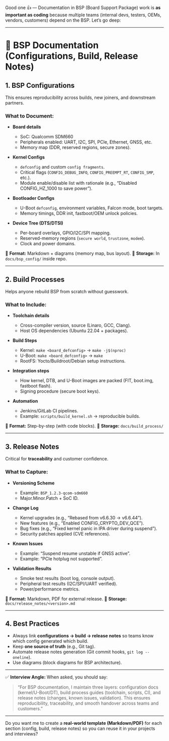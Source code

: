 Good one 👍 — Documentation in BSP (Board Support Package) work is **as important as coding** because multiple teams (internal devs, testers, OEMs, vendors, customers) depend on the BSP. Let’s go deep:

---

# 📘 BSP Documentation (Configurations, Build, Release Notes)

## 1. **BSP Configurations**

This ensures reproducibility across builds, new joiners, and downstream partners.

### What to Document:

* **Board details**

  * SoC: Qualcomm SDM660
  * Peripherals enabled: UART, I2C, SPI, PCIe, Ethernet, GNSS, etc.
  * Memory map (DDR, reserved regions, secure zones).

* **Kernel Configs**

  * `defconfig` and custom `config fragments`.
  * Critical flags (`CONFIG_DEBUG_INFO`, `CONFIG_PREEMPT_RT`, `CONFIG_SMP`, etc.).
  * Module enable/disable list with rationale (e.g., “Disabled CONFIG\_HZ\_1000 to save power”).

* **Bootloader Configs**

  * U-Boot `defconfig`, environment variables, Falcon mode, boot targets.
  * Memory timings, DDR init, fastboot/OEM unlock policies.

* **Device Tree (DTS/DTSI)**

  * Per-board overlays, GPIO/I2C/SPI mapping.
  * Reserved-memory regions (`secure world`, `trustzone`, `modem`).
  * Clock and power domains.

📑 **Format:** Markdown + diagrams (memory map, bus layout).
📂 **Storage:** In `docs/bsp_config/` inside repo.

---

## 2. **Build Processes**

Helps anyone rebuild BSP from scratch without guesswork.

### What to Include:

* **Toolchain details**

  * Cross-compiler version, source (Linaro, GCC, Clang).
  * Host OS dependencies (Ubuntu 22.04 + packages).

* **Build Steps**

  * Kernel: `make <board_defconfig>` → `make -j$(nproc)`
  * U-Boot: `make <board_defconfig>` → `make`
  * RootFS: Yocto/Buildroot/Debian setup instructions.

* **Integration steps**

  * How kernel, DTB, and U-Boot images are packed (FIT, boot.img, fastboot flash).
  * Signing procedure (secure boot keys).

* **Automation**

  * Jenkins/GitLab CI pipelines.
  * Example: `scripts/build_kernel.sh` → reproducible builds.

📑 **Format:** Step-by-step (with code blocks).
📂 **Storage:** `docs/build_process/`

---

## 3. **Release Notes**

Critical for **traceability** and customer confidence.

### What to Capture:

* **Versioning Scheme**

  * Example: `BSP_1.2.3-qcom-sdm660`
  * Major.Minor.Patch + SoC ID.

* **Change Log**

  * Kernel upgrades (e.g., “Rebased from v6.6.30 → v6.6.44”).
  * New features (e.g., “Enabled CONFIG\_CRYPTO\_DEV\_QCE”).
  * Bug fixes (e.g., “Fixed kernel panic in IPA driver during suspend”).
  * Security patches applied (CVE references).

* **Known Issues**

  * Example: “Suspend resume unstable if GNSS active”.
  * Example: “PCIe hotplug not supported”.

* **Validation Results**

  * Smoke test results (boot log, console output).
  * Peripheral test results (I2C/SPI/UART verified).
  * Power/performance metrics.

📑 **Format:** Markdown, PDF for external release.
📂 **Storage:** `docs/release_notes/<version>.md`

---

## 4. **Best Practices**

* Always link **configurations → build → release notes** so teams know which config generated which build.
* Keep **one source of truth** (e.g., Git tag).
* Automate release notes generation (Git commit hooks, `git log --oneline`).
* Use diagrams (block diagrams for BSP architecture).

---

✅ **Interview Angle:**
When asked, you should say:

> “For BSP documentation, I maintain three layers: configuration docs (kernel/U-Boot/DT), build process guides (toolchain, scripts, CI), and release notes (changes, known issues, validation). This ensures reproducibility, traceability, and smooth handover across teams and customers.”

---

Do you want me to create a **real-world template (Markdown/PDF)** for each section (config, build, release notes) so you can reuse it in your projects and interviews?
